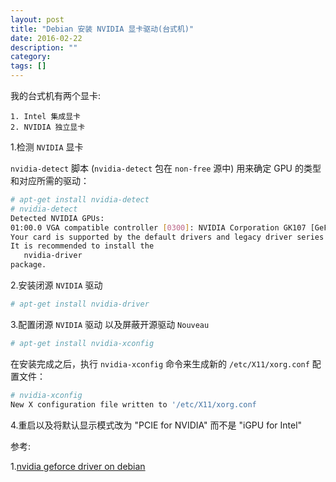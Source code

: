 ```yaml
---
layout: post
title: "Debian 安装 NVIDIA 显卡驱动(台式机)"
date: 2016-02-22
description: ""
category: 
tags: []
---
```


我的台式机有两个显卡:

```
1. Intel 集成显卡
2. NVIDIA 独立显卡
```

1.检测 `NVIDIA` 显卡

`nvidia-detect` 脚本 (`nvidia-detect` 包在 `non-free` 源中) 用来确定 GPU 的类型和对应所需的驱动：

```sh
# apt-get install nvidia-detect
# nvidia-detect
Detected NVIDIA GPUs:
01:00.0 VGA compatible controller [0300]: NVIDIA Corporation GK107 [GeForce GTX 650] [10de:0fc6] (rev a1)
Your card is supported by the default drivers and legacy driver series 304.
It is recommended to install the
   nvidia-driver
package.
```

2.安装闭源 `NVIDIA` 驱动

```sh
# apt-get install nvidia-driver
```

3.配置闭源 `NVIDIA` 驱动 以及屏蔽开源驱动 `Nouveau`

```sh
# apt-get install nvidia-xconfig
```

在安装完成之后，执行 `nvidia-xconfig` 命令来生成新的 `/etc/X11/xorg.conf` 配置文件：

```sh
# nvidia-xconfig
New X configuration file written to '/etc/X11/xorg.conf
```

4.重启以及将默认显示模式改为 "PCIE for NVIDIA" 而不是 "iGPU for Intel"

参考:

1.[nvidia geforce driver on debian](https://linuxconfig.org/nvidia-geforce-driver-installation-on-debian-jessie-linux-8-64bit)
